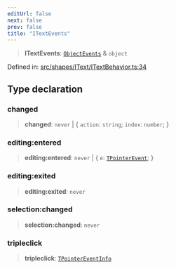 ```yaml
---
editUrl: false
next: false
prev: false
title: "ITextEvents"
---
```


> **ITextEvents**: [`ObjectEvents`](/api/interfaces/objectevents/) & `object`

Defined in: [src/shapes/IText/ITextBehavior.ts:34](https://github.com/fabricjs/fabric.js/blob/8748628df7e9de00ba77413bfc3ad9e9fe9d4f30/src/shapes/IText/ITextBehavior.ts#L34)

## Type declaration

### changed

> **changed**: `never` \| \{ `action`: `string`; `index`: `number`; \}

### editing:entered

> **editing:entered**: `never` \| \{ `e`: [`TPointerEvent`](/api/type-aliases/tpointerevent/); \}

### editing:exited

> **editing:exited**: `never`

### selection:changed

> **selection:changed**: `never`

### tripleclick

> **tripleclick**: [`TPointerEventInfo`](/api/interfaces/tpointereventinfo/)
